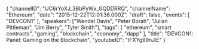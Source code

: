 {
    "channelID": "UC6rYoXJ_3BbPyWx_GQDDRRQ",
    "channelName": "Ethereum",
    "date": "2015-12-22T12:01:36.000Z",
    "draft": false,
    "events": [
        "DEVCON1"
    ],
    "speakers": ["Wendel Davis", "Peter Borah", "Julian Pittleman", "Jim Berry", "Tyler Smith"],
    "tags": [
        "ethereum",
        "smart contracts",
        "gaming",
        "blockchain",
        "economy",
        "dapp"
    ],
    "title": "DEVCON1: Panel: Gaming on the Blockchain",
    "youtubeID": "IFXYg99nJiE"
}
